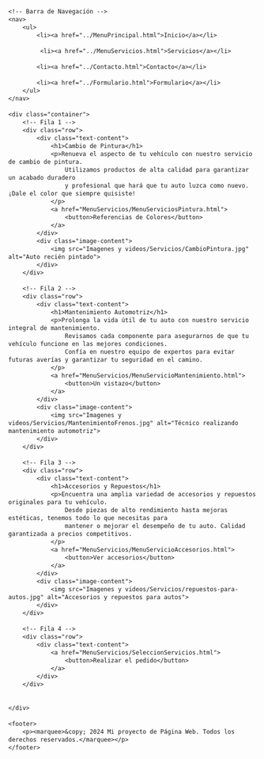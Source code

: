 <!DOCTYPE html>
<html lang="es">
<head>
    <meta charset="UTF-8">
    <meta name="viewport" content="width=device-width, initial-scale=1.0">
    <title>Taller</title>
    <link rel="stylesheet" href="MenuServicios.css">
</head>
<body>
    
    <!-- Barra de Navegación -->
    <nav>
        <ul>
            <li><a href="../MenuPrincipal.html">Inicio</a></li>

             <li><a href="../MenuServicios.html">Servicios</a></li>
            
            <li><a href="../Contacto.html">Contacto</a></li>

            <li><a href="../Formulario.html">Formulario</a></li>
        </ul>
    </nav>

    <div class="container">
        <!-- Fila 1 -->
        <div class="row">
            <div class="text-content">
                <h1>Cambio de Pintura</h1>
                <p>Renueva el aspecto de tu vehículo con nuestro servicio de cambio de pintura. 
                    Utilizamos productos de alta calidad para garantizar un acabado duradero 
                    y profesional que hará que tu auto luzca como nuevo. ¡Dale el color que siempre quisiste!
                </p>
                <a href="MenuServicios/MenuServiciosPintura.html">
                    <button>Referencias de Colores</button>
                </a>
            </div>
            <div class="image-content">
                <img src="Imagenes y videos/Servicios/CambioPintura.jpg" alt="Auto recién pintado">
            </div>
        </div>

        <!-- Fila 2 -->
        <div class="row">
            <div class="text-content">
                <h1>Mantenimiento Automotriz</h1>
                <p>Prolonga la vida útil de tu auto con nuestro servicio integral de mantenimiento. 
                    Revisamos cada componente para asegurarnos de que tu vehículo funcione en las mejores condiciones. 
                    Confía en nuestro equipo de expertos para evitar futuras averías y garantizar tu seguridad en el camino.
                </p>
                <a href="MenuServicios/MenuServicioMantenimiento.html">
                    <button>Un vistazo</button>
                </a>
            </div>
            <div class="image-content">
                <img src="Imagenes y videos/Servicios/MantenimientoFrenos.jpg" alt="Técnico realizando mantenimiento automotriz">
            </div>
        </div>

        <!-- Fila 3 -->
        <div class="row">
            <div class="text-content">
                <h1>Accesorios y Repuestos</h1>
                <p>Encuentra una amplia variedad de accesorios y repuestos originales para tu vehículo. 
                    Desde piezas de alto rendimiento hasta mejoras estéticas, tenemos todo lo que necesitas para 
                    mantener o mejorar el desempeño de tu auto. Calidad garantizada a precios competitivos.
                </p>
                <a href="MenuServicios/MenuServicioAccesorios.html">
                    <button>Ver accesorios</button>
                </a>
            </div>
            <div class="image-content">
                <img src="Imagenes y videos/Servicios/repuestos-para-autos.jpg" alt="Accesorios y repuestos para autos">
            </div>
        </div>

        <!-- Fila 4 --> 
        <div class="row">
            <div class="text-content">
                <a href="MenuServicios/SeleccionServicios.html">
                    <button>Realizar el pedido</button>
                </a>
            </div>
        </div>

        
    </div>

    <footer>
        <p><marquee>&copy; 2024 Mi proyecto de Página Web. Todos los derechos reservados.</marquee></p>
    </footer>
</body>
</html>
